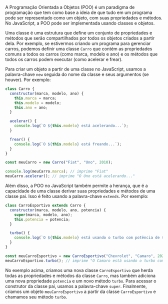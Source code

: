 A Programação Orientada a Objetos (POO) é um paradigma de programação que tem
como base a ideia de que tudo em um programa pode ser representado como um objeto,
com suas propriedades e métodos. No JavaScript, a POO pode ser implementada usando classes e objetos.

Uma classe é uma estrutura que define um conjunto de propriedades e métodos que
serão compartilhados por todos os objetos criados a partir dela. Por exemplo,
se estivermos criando um programa para gerenciar carros, podemos definir uma
classe `Carro` que contém as propriedades comuns a todos os carros (como marca, modelo e ano)
e os métodos que todos os carros podem executar (como acelerar e frear).

Para criar um objeto a partir de uma classe no JavaScript, usamos a palavra-chave
`new` seguida do nome da classe e seus argumentos (se houver). Por exemplo:

```javascript
class Carro {
  constructor(marca, modelo, ano) {
    this.marca = marca;
    this.modelo = modelo;
    this.ano = ano;
  }

  acelerar() {
    console.log(`O ${this.modelo} está acelerando...`);
  }

  frear() {
    console.log(`O ${this.modelo} está freando...`);
  }
}

const meuCarro = new Carro("Fiat", "Uno", 2010);
```

```javascript
console.log(meuCarro.marca); // imprime "Fiat"
meuCarro.acelerar(); // imprime "O Uno está acelerando..."
```

Além disso, a POO no JavaScript também permite a herança, que é a capacidade de
uma classe derivar suas propriedades e métodos de uma classe pai. Isso é feito
usando a palavra-chave `extends`. Por exemplo:

```javascript
class CarroEsportivo extends Carro {
  constructor(marca, modelo, ano, potencia) {
    super(marca, modelo, ano);
    this.potencia = potencia;
  }

  turbo() {
    console.log(`O ${this.modelo} está usando o turbo com potência de ${this.potencia} cavalos.`);
  }
}

const meuCarroEsportivo = new CarroEsportivo("Chevrolet", "Camaro", 2020, 300);
meuCarroEsportivo.turbo(); // imprime "O Camaro está usando o turbo com potência de 300 cavalos."
```

No exemplo acima, criamos uma nova classe `CarroEsportivo` que herda todas as propriedades
e métodos da classe `Carro`, mas também adiciona uma nova propriedade `potencia` e um novo
método `turbo`. Para acessar o construtor da classe pai, usamos a palavra-chave `super`.
Finalmente, criamos um objeto `meuCarroEsportivo` a partir da classe `CarroEsportivo` e chamamos seu método `turbo`.